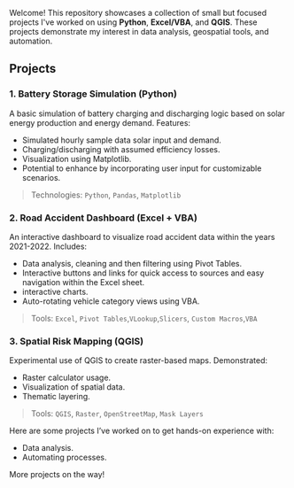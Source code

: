 
Welcome! This repository showcases a collection of small but focused projects I've worked on using **Python**, **Excel/VBA**, and **QGIS**. These projects demonstrate my interest in data analysis, geospatial tools, and automation.

## Projects

### 1. Battery Storage Simulation (Python)
A basic simulation of battery charging and discharging logic based on solar energy production and energy demand. 
Features:
- Simulated hourly sample data solar input and demand.
- Charging/discharging with assumed efficiency losses.
- Visualization using Matplotlib.
- Potential to enhance by incorporating user input for customizable scenarios.
> Technologies: `Python`, `Pandas`, `Matplotlib`


### 2. Road Accident Dashboard (Excel + VBA)
An interactive dashboard to visualize road accident data within the years 2021-2022. 
Includes:
- Data analysis, cleaning and then filtering using Pivot Tables.
- Interactive buttons and links for quick access to sources and easy navigation within the Excel sheet.
- interactive charts.
- Auto-rotating vehicle category views using VBA.

> Tools: `Excel`, `Pivot Tables`,`VLookup`,`Slicers`, `Custom Macros`,`VBA`


### 3. Spatial Risk Mapping (QGIS)
Experimental use of QGIS to create raster-based maps. Demonstrated:
- Raster calculator usage.
- Visualization of spatial data.
- Thematic layering.

> Tools: `QGIS`, `Raster`, `OpenStreetMap`, `Mask Layers`


Here are some projects I’ve worked on to get hands-on experience with:
- Data analysis.
- Automating processes.


More projects on the way!


